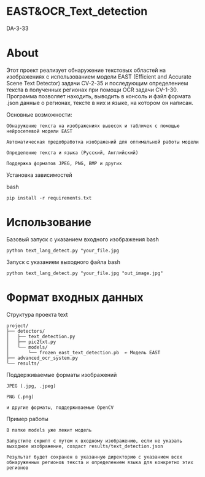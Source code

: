 # EAST&OCR_Text_detection

DA-3-33

# About

Этот проект реализует обнаружение текстовых областей на изображениях с использованием модели EAST (Efficient and Accurate Scene Text Detector) задачи CV-2-35 и последующим определением текста в полученных регионах при помощи OCR задачи CV-1-30. Программа позволяет находить, выводить в консоль и файл формата .json данные о регионах, тексте в них и языке, на котором он написан.

Основные возможности:

    Обнаружение текста на изображениях вывесок и табличек с помощью нейросетевой модели EAST

    Автоматическая предобработка изображений для оптимальной работы модели

    Определение текста и языка (Русский, Английский)

    Поддержка форматов JPEG, PNG, BMP и других

Установка зависимостей

bash

    pip install -r requirements.txt

# Использование

Базовый запуск с указанием входного изображения
bash

    python text_lang_detect.py "your_file.jpg

Запуск с указанием выходного файла
bash

    python text_lang_detect.py "your_file.jpg "out_image.jpg"


# Формат входных данных

Структура проекта
text

    project/
    ├── detectors/
    │   ├── text_detection.py
    │   ├── pic2txt.py 
    │   └── models/
    │       └── frozen_east_text_detection.pb  ← Модель EAST
    ├── advanced_ocr_system.py
    └── results/    

Поддерживаемые форматы изображений

    JPEG (.jpg, .jpeg)

    PNG (.png)

    и другие форматы, поддерживаемые OpenCV

Пример работы

    В папке models уже лежит модель

    Запустите скрипт с путем к входному изображению, если не указать выходное изображение, создаст results/text_detection.json

    Результат будет сохранен в указанную директорию с указанием всех обнаруженных регионов текста и определением языка для конкретно этих регионов  